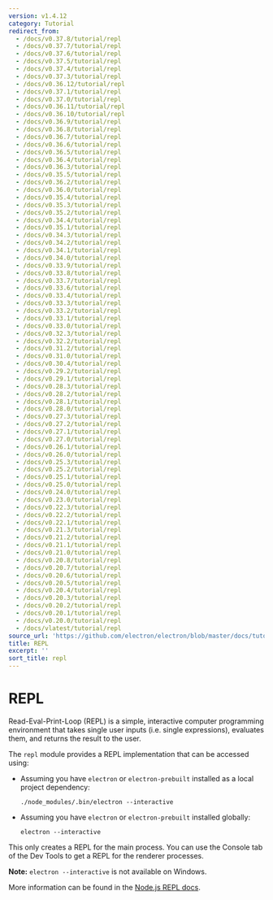 ```yaml
---
version: v1.4.12
category: Tutorial
redirect_from:
  - /docs/v0.37.8/tutorial/repl
  - /docs/v0.37.7/tutorial/repl
  - /docs/v0.37.6/tutorial/repl
  - /docs/v0.37.5/tutorial/repl
  - /docs/v0.37.4/tutorial/repl
  - /docs/v0.37.3/tutorial/repl
  - /docs/v0.36.12/tutorial/repl
  - /docs/v0.37.1/tutorial/repl
  - /docs/v0.37.0/tutorial/repl
  - /docs/v0.36.11/tutorial/repl
  - /docs/v0.36.10/tutorial/repl
  - /docs/v0.36.9/tutorial/repl
  - /docs/v0.36.8/tutorial/repl
  - /docs/v0.36.7/tutorial/repl
  - /docs/v0.36.6/tutorial/repl
  - /docs/v0.36.5/tutorial/repl
  - /docs/v0.36.4/tutorial/repl
  - /docs/v0.36.3/tutorial/repl
  - /docs/v0.35.5/tutorial/repl
  - /docs/v0.36.2/tutorial/repl
  - /docs/v0.36.0/tutorial/repl
  - /docs/v0.35.4/tutorial/repl
  - /docs/v0.35.3/tutorial/repl
  - /docs/v0.35.2/tutorial/repl
  - /docs/v0.34.4/tutorial/repl
  - /docs/v0.35.1/tutorial/repl
  - /docs/v0.34.3/tutorial/repl
  - /docs/v0.34.2/tutorial/repl
  - /docs/v0.34.1/tutorial/repl
  - /docs/v0.34.0/tutorial/repl
  - /docs/v0.33.9/tutorial/repl
  - /docs/v0.33.8/tutorial/repl
  - /docs/v0.33.7/tutorial/repl
  - /docs/v0.33.6/tutorial/repl
  - /docs/v0.33.4/tutorial/repl
  - /docs/v0.33.3/tutorial/repl
  - /docs/v0.33.2/tutorial/repl
  - /docs/v0.33.1/tutorial/repl
  - /docs/v0.33.0/tutorial/repl
  - /docs/v0.32.3/tutorial/repl
  - /docs/v0.32.2/tutorial/repl
  - /docs/v0.31.2/tutorial/repl
  - /docs/v0.31.0/tutorial/repl
  - /docs/v0.30.4/tutorial/repl
  - /docs/v0.29.2/tutorial/repl
  - /docs/v0.29.1/tutorial/repl
  - /docs/v0.28.3/tutorial/repl
  - /docs/v0.28.2/tutorial/repl
  - /docs/v0.28.1/tutorial/repl
  - /docs/v0.28.0/tutorial/repl
  - /docs/v0.27.3/tutorial/repl
  - /docs/v0.27.2/tutorial/repl
  - /docs/v0.27.1/tutorial/repl
  - /docs/v0.27.0/tutorial/repl
  - /docs/v0.26.1/tutorial/repl
  - /docs/v0.26.0/tutorial/repl
  - /docs/v0.25.3/tutorial/repl
  - /docs/v0.25.2/tutorial/repl
  - /docs/v0.25.1/tutorial/repl
  - /docs/v0.25.0/tutorial/repl
  - /docs/v0.24.0/tutorial/repl
  - /docs/v0.23.0/tutorial/repl
  - /docs/v0.22.3/tutorial/repl
  - /docs/v0.22.2/tutorial/repl
  - /docs/v0.22.1/tutorial/repl
  - /docs/v0.21.3/tutorial/repl
  - /docs/v0.21.2/tutorial/repl
  - /docs/v0.21.1/tutorial/repl
  - /docs/v0.21.0/tutorial/repl
  - /docs/v0.20.8/tutorial/repl
  - /docs/v0.20.7/tutorial/repl
  - /docs/v0.20.6/tutorial/repl
  - /docs/v0.20.5/tutorial/repl
  - /docs/v0.20.4/tutorial/repl
  - /docs/v0.20.3/tutorial/repl
  - /docs/v0.20.2/tutorial/repl
  - /docs/v0.20.1/tutorial/repl
  - /docs/v0.20.0/tutorial/repl
  - /docs/vlatest/tutorial/repl
source_url: 'https://github.com/electron/electron/blob/master/docs/tutorial/repl.md'
title: REPL
excerpt: ''
sort_title: repl
---
```

# REPL

Read-Eval-Print-Loop (REPL) is a simple, interactive computer programming environment that takes single user inputs (i.e. single expressions), evaluates them, and returns the result to the user.

The `repl` module provides a REPL implementation that can be accessed using:

*   Assuming you have `electron` or `electron-prebuilt` installed as a local project dependency:

        ./node_modules/.bin/electron --interactive

*   Assuming you have `electron` or `electron-prebuilt` installed globally:

        electron --interactive

This only creates a REPL for the main process. You can use the Console tab of the Dev Tools to get a REPL for the renderer processes.

**Note:** `electron --interactive` is not available on Windows.

More information can be found in the [Node.js REPL docs](https://nodejs.org/dist/latest/docs/api/repl.html).
